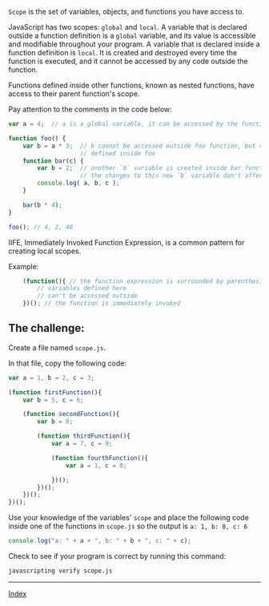 `Scope` is the set of variables, objects, and functions you have access to.

JavaScript has two scopes: `global` and `local`. A variable that is declared outside a function definition is a `global` variable, and its value is accessible and modifiable throughout your program. A variable that is declared inside a function definition is `local`. It is created and destroyed every time the function is executed, and it cannot be accessed by any code outside the function.

Functions defined inside other functions, known as nested functions, have access to their parent function's scope.

Pay attention to the comments in the code below:

```js
var a = 4;	// a is a global variable, it can be accessed by the functions below

function foo() {
	var b = a * 3;	// b cannot be accessed outside foo function, but can be accessed by functions
					// defined inside foo
	function bar(c) {
        var b = 2;  // another `b` variable is created inside bar function scope
                    // the changes to this new `b` variable don't affect the old `b` variable
        console.log( a, b, c );
	}

	bar(b * 4);
}

foo(); // 4, 2, 48
```
IIFE, Immediately Invoked Function Expression, is a common pattern for creating local scopes.

Example:
```js
	(function(){ // the function expression is surrounded by parenthesis
		// variables defined here
		// can't be accessed outside
	})(); // the function is immediately invoked
```
## The challenge:

Create a file named `scope.js`.

In that file, copy the following code:
```js
var a = 1, b = 2, c = 3;

(function firstFunction(){
	var b = 5, c = 6;

	(function secondFunction(){
		var b = 8;

		(function thirdFunction(){
			var a = 7, c = 9;

			(function fourthFunction(){
				var a = 1, c = 8;

			})();
		})();
	})();
})();
```

Use your knowledge of the variables' `scope` and place the following code inside one of the functions in `scope.js`
so the output is `a: 1, b: 8, c: 6`
```js
console.log("a: " + a + ", b: " + b + ", c: " + c);
```

Check to see if your program is correct by running this command:

```bash
javascripting verify scope.js
```

---

[Index](#) 
